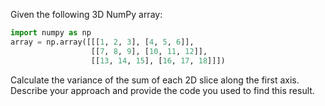 Given the following 3D NumPy array:

```python
import numpy as np
array = np.array([[[1, 2, 3], [4, 5, 6]], 
                  [[7, 8, 9], [10, 11, 12]], 
                  [[13, 14, 15], [16, 17, 18]]])
```

Calculate the variance of the sum of each 2D slice along the first axis. Describe your approach and provide the code you used to find this result.